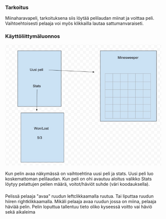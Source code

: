 ### Tarkoitus

Miinaharavapeli, tarkoituksena siis löytää pelilaudan miinat ja voittaa peli.
Vaihtoehtoisesti pelaaja voi myös klikkailla lautaa sattumanvaraiseti.

### Käyttöliittymäluonnos

![kuva käyttöliittymästä](/dokumentaatio/Kayttoliittymaluonnos.jpg)

Kun pelin avaa näkymässä on vaihtoehtina uusi peli ja stats.
Uusi peli luo koskemattoman pelilaudan.
Kun peli on ohi avautuu aloitus valikko
Stats löytyy pelattujen pelien määrä, voitot/häviöt suhde (väri koodauksella).


### 

Pelissä pelaaja "avaa" ruudun leftclikkaamalla  ruutua. Tai liputtaa ruudun hiiren rightklikkaamalla.
Mikäli pelaaja avaa ruudun jossa on miina, pelaaja häviää pelin. 
Pelin loputtua tallentuu tieto oliko kyseessä voitto vai häviö sekä aikaleima
